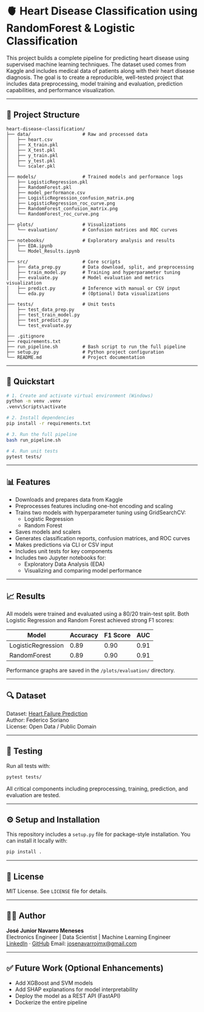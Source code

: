 # 🫀 Heart Disease Classification using RandomForest & Logistic Classification

This project builds a complete pipeline for predicting heart disease using supervised machine learning techniques. The dataset used comes from Kaggle and includes medical data of patients along with their heart disease diagnosis. The goal is to create a reproducible, well-tested project that includes data preprocessing, model training and evaluation, prediction capabilities, and performance visualization.

---

## 📁 Project Structure

```
heart-disease-classification/
├── data/                   # Raw and processed data
│   ├── heart.csv
│   ├── X_train.pkl
│   ├── X_test.pkl
│   ├── y_train.pkl
│   ├── y_test.pkl
│   └── scaler.pkl
│
├── models/                 # Trained models and performance logs
│   ├── LogisticRegression.pkl
│   ├── RandomForest.pkl
│   ├── model_performance.csv
│   ├── LogisticRegression_confusion_matrix.png
│   ├── LogisticRegression_roc_curve.png
│   ├── RandomForest_confusion_matrix.png
│   └── RandomForest_roc_curve.png
│
├── plots/                  # Visualizations
│   └── evaluation/         # Confusion matrices and ROC curves
│
├── notebooks/              # Exploratory analysis and results
│   ├── EDA.ipynb
│   └── Model_Results.ipynb
│
├── src/                    # Core scripts
│   ├── data_prep.py        # Data download, split, and preprocessing
│   ├── train_model.py      # Training and hyperparameter tuning
│   ├── evaluate.py         # Model evaluation and metrics visualization
│   ├── predict.py          # Inference with manual or CSV input
│   └── eda.py              # (Optional) Data visualizations
│
├── tests/                  # Unit tests
│   ├── test_data_prep.py
│   ├── test_train_model.py
│   ├── test_predict.py
│   └── test_evaluate.py
│
├── .gitignore
├── requirements.txt
├── run_pipeline.sh         # Bash script to run the full pipeline
├── setup.py                # Python project configuration
└── README.md               # Project documentation
```

---

## 🚀 Quickstart

```bash
# 1. Create and activate virtual environment (Windows)
python -m venv .venv
.venv\Scripts\activate

# 2. Install dependencies
pip install -r requirements.txt

# 3. Run the full pipeline
bash run_pipeline.sh

# 4. Run unit tests
pytest tests/
```

---

## 📊 Features

- Downloads and prepares data from Kaggle
- Preprocesses features including one-hot encoding and scaling
- Trains two models with hyperparameter tuning using GridSearchCV:
  - Logistic Regression
  - Random Forest
- Saves models and scalers
- Generates classification reports, confusion matrices, and ROC curves
- Makes predictions via CLI or CSV input
- Includes unit tests for key components
- Includes two Jupyter notebooks for:
  - Exploratory Data Analysis (EDA)
  - Visualizing and comparing model performance

---

## 📈 Results

All models were trained and evaluated using a 80/20 train-test split. Both Logistic Regression and Random Forest achieved strong F1 scores:

| Model              | Accuracy | F1 Score | AUC  |
|-------------------|----------|----------|------|
| LogisticRegression| 0.89     | 0.90     | 0.91 |
| RandomForest      | 0.89     | 0.90     | 0.91 |

Performance graphs are saved in the `/plots/evaluation/` directory.

---

## 🔍 Dataset

Dataset: [Heart Failure Prediction](https://www.kaggle.com/datasets/fedesoriano/heart-failure-prediction)  
Author: Federico Soriano  
License: Open Data / Public Domain

---

## 🧪 Testing

Run all tests with:
```bash
pytest tests/
```

All critical components including preprocessing, training, prediction, and evaluation are tested.

---

## ⚙️ Setup and Installation

This repository includes a `setup.py` file for package-style installation. You can install it locally with:
```bash
pip install .
```

---

## 📜 License

MIT License. See `LICENSE` file for details.

---

## 👨‍💻 Author
 
**José Junior Navarro Meneses**  
Electronics Engineer | Data Scientist | Machine Learning Engineer  
[LinkedIn](https://www.linkedin.com/in/jose-junior-navarro-meneses-913b62338/) · [GitHub](https://github.com/josenavarrojm)
Email: josenavarrojmx@gmail.com

---

## ✅ Future Work (Optional Enhancements)
- Add XGBoost and SVM models
- Add SHAP explanations for model interpretability
- Deploy the model as a REST API (FastAPI)
- Dockerize the entire pipeline


